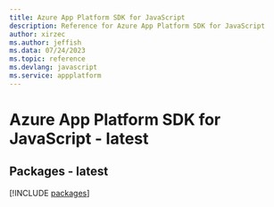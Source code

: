 ```yaml
---
title: Azure App Platform SDK for JavaScript
description: Reference for Azure App Platform SDK for JavaScript
author: xirzec
ms.author: jeffish
ms.data: 07/24/2023
ms.topic: reference
ms.devlang: javascript
ms.service: appplatform
---
```

# Azure App Platform SDK for JavaScript - latest
## Packages - latest
[!INCLUDE [packages](app-platform-index.md)]